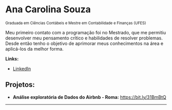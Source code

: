 

# Ana Carolina Souza
<sub>Graduada em Ciências Contábeis e Mestre em Contabilidade e Finanças (UFES)</sub>

Meu primeiro contato com a programação foi no Mestrado, que me permitiu desenvolver meu pensamento crítico e habilidades de resolver problemas. 
Desde então tenho o objetivo de aprimorar meus conhecimentos na área e aplicá-los da melhor forma.

**Links:**
* [LinkedIn](https://www.linkedin.com/in/ana-carolina-souza-96a319b0/)



## Projetos:

* **Análise exploratória de Dados do Airbnb - Roma:** https://bit.ly/31BmBtQ

------

